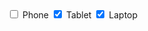 <label class="au-control-input au-control-input--block">
  <input class="au-control-input__input" type="checkbox" name="checkbox-ex">
  <span class="au-control-input__text">Phone</span>
</label>
<label class="au-control-input au-control-input--block">
  <input class="au-control-input__input" type="checkbox" name="checkbox-ex" checked>
  <span class="au-control-input__text">Tablet</span>
</label>
<label class="au-control-input au-control-input--block">
  <input class="au-control-input__input" type="checkbox" name="checkbox-ex" checked>
  <span class="au-control-input__text">Laptop</span>
</label>
